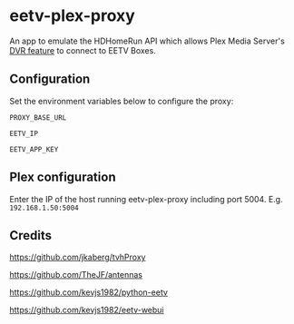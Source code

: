 eetv-plex-proxy
========

An app to emulate the HDHomeRun API which allows Plex Media Server's [DVR feature](https://www.plex.tv/features/live-tv-dvr/) to connect to EETV Boxes.

## Configuration
Set the environment variables below to configure the proxy:

`PROXY_BASE_URL`

`EETV_IP`

`EETV_APP_KEY`

## Plex configuration
Enter the IP of the host running eetv-plex-proxy including port 5004. E.g. ```192.168.1.50:5004```

## Credits
https://github.com/jkaberg/tvhProxy

https://github.com/TheJF/antennas

https://github.com/kevjs1982/python-eetv

https://github.com/kevjs1982/eetv-webui